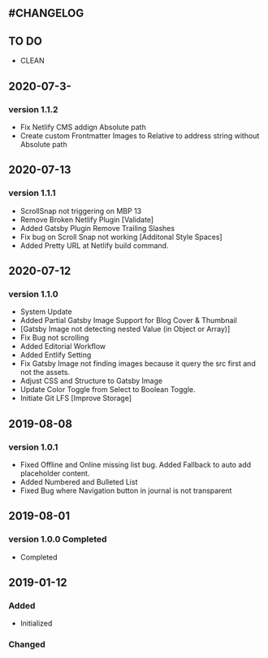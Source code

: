 ## #CHANGELOG

## TO DO
- CLEAN
## 2020-07-3-

### version 1.1.2

- Fix Netlify CMS addign Absolute path
- Create custom Frontmatter Images to Relative to address string without Absolute path

## 2020-07-13

### version 1.1.1

- ScrollSnap not triggering on MBP 13
- Remove Broken Netlify Plugin [Validate]
- Added Gatsby Plugin Remove Trailing Slashes
- Fix bug on Scroll Snap not working [Additonal Style Spaces]
- Added Pretty URL at Netlify build command.

## 2020-07-12

### version 1.1.0

- System Update
- Added Partial Gatsby Image Support for Blog Cover & Thumbnail
- [Gatsby Image not detecting nested Value (in Object or Array)]
- Fix Bug not scrolling
- Added Editorial Workflow
- Added Entlify Setting
- Fix Gatsby Image not finding images because it query the src first and not the assets.
- Adjust CSS and Structure to Gatsby Image
- Update Color Toggle from Select to Boolean Toggle.
- Initiate Git LFS [Improve Storage]

## 2019-08-08

### version 1.0.1

- Fixed Offline and Online missing list bug. Added Fallback to auto add placeholder content.
- Added Numbered and Bulleted List
- Fixed Bug where Navigation button in journal is not transparent

## 2019-08-01

### version 1.0.0 Completed

- Completed

## 2019-01-12

### Added

- Initialized

### Changed
